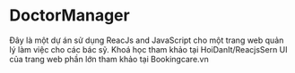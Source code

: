 # DoctorManager
Đây là một dự án sử dụng ReacJs and JavaScript cho một trang web quản lý làm việc cho các bác sỹ.
Khoá học tham khảo tại HoiDanIt/ReacjsSern
UI của trang web phần lớn tham khảo tại Bookingcare.vn
